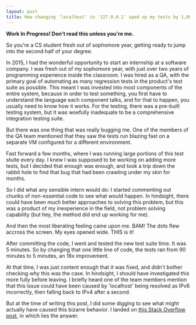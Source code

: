 ```yaml
---
layout: post
title: How changing 'localhost' to '127.0.0.1' sped up my tests by 1,800%
---
```


**Work In Progress! Don't read this unless you're me.**

So you're a CS student fresh out of sophomore year, getting ready to jump into the second half of your degree. 

In 2015, I had the wonderful opportunity to start an internship at a software company. I was fresh out of my sophomore year, with just over two years of programming experience inside the classroom. I was hired as a QA, with the primary goal of automating as many regression tests in the product's test suite as possible. This meant I was invested into most components of the entire system, because in order to test something, you first have to understand the language each component talks, and for that to happen, you usually need to know how it works. For the testing, there was a pre-built testing system, but it was woefully inadequate to be a comprehensive integration testing suite.

But there was one thing that was really bugging me. One of the members of the QA team mentioned that they saw the tests run blazing fast on a separate VM configured for a different environment.

Fast forward a few months, where I was running large portions of this test stuite every day. I knew I was supposed to be working on adding more tests, but I decided that enough was enough, and took a trip down the rabbit hole to find that bug that had been crawling under my skin for months.

So I did what any sensible intern would do: I started commenting out chunks of non-essential code to see what would happen. In hindsight, there could have been much better approaches to solving this problem, but this was a product of my inexperience in the field, not problem solving capability (but hey, the method did end up working for me).

And then the most liberating feeling came upon me. BAM! The dots flew accross the screen. My eyes opened wide. THIS is it!

After committing the code, I went and tested the new test suite time. It was 5 minutes. So by changing that one little line of code, the tests ran from 90 minutes to 5 minutes, an 18x improvement.

At that time, I was just content enough that it was fixed, and didn't bother checking _why_ this was the case. In hindsight, I should have investigated this more fully before leaving. I briefly heard one of the team members mention that this issue could have been caused by 'localhost' being resolved as IPv6 incorrectly, then falling back to IPv4 after a second.

But at the time of writing this post, I did some digging to see what might actually have caused this bizarre behavior. I landed on [this Stack Overflow post](http://stackoverflow.com/a/15436435), in which lies the answer.